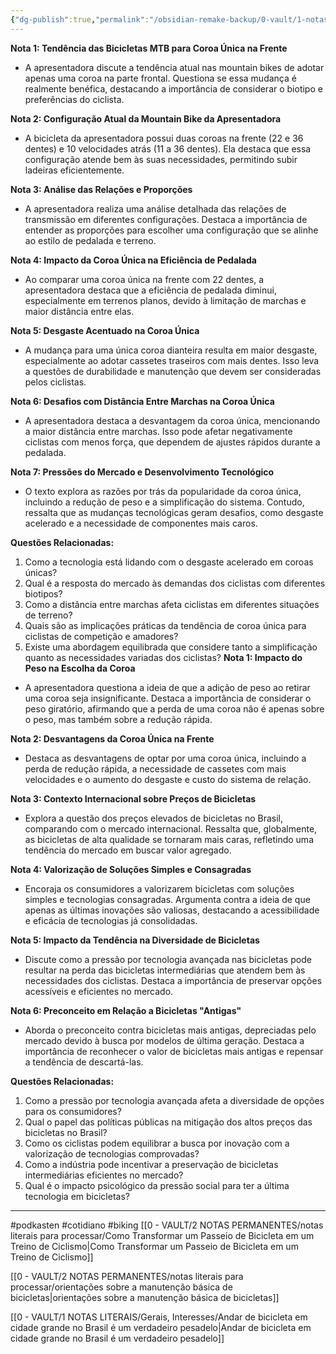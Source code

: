 ```yaml
---
{"dg-publish":true,"permalink":"/obsidian-remake-backup/0-vault/1-notas-literais/interesses-de-pesquisa/renata-falzoni-e-a-single/","tags":["podkasten","cotidiano","biking"],"dgHomeLink":true,"dgShowLocalGraph":true,"dgShowFileTree":true,"dgEnableSearch":true,"noteIcon":""}
---
```



**Nota 1: Tendência das Bicicletas MTB para Coroa Única na Frente**
- A apresentadora discute a tendência atual nas mountain bikes de adotar apenas uma coroa na parte frontal. Questiona se essa mudança é realmente benéfica, destacando a importância de considerar o biotipo e preferências do ciclista.

**Nota 2: Configuração Atual da Mountain Bike da Apresentadora**
- A bicicleta da apresentadora possui duas coroas na frente (22 e 36 dentes) e 10 velocidades atrás (11 a 36 dentes). Ela destaca que essa configuração atende bem às suas necessidades, permitindo subir ladeiras eficientemente.

**Nota 3: Análise das Relações e Proporções**
- A apresentadora realiza uma análise detalhada das relações de transmissão em diferentes configurações. Destaca a importância de entender as proporções para escolher uma configuração que se alinhe ao estilo de pedalada e terreno.

**Nota 4: Impacto da Coroa Única na Eficiência de Pedalada**
- Ao comparar uma coroa única na frente com 22 dentes, a apresentadora destaca que a eficiência de pedalada diminui, especialmente em terrenos planos, devido à limitação de marchas e maior distância entre elas.

**Nota 5: Desgaste Acentuado na Coroa Única**
- A mudança para uma única coroa dianteira resulta em maior desgaste, especialmente ao adotar cassetes traseiros com mais dentes. Isso leva a questões de durabilidade e manutenção que devem ser consideradas pelos ciclistas.

**Nota 6: Desafios com Distância Entre Marchas na Coroa Única**
- A apresentadora destaca a desvantagem da coroa única, mencionando a maior distância entre marchas. Isso pode afetar negativamente ciclistas com menos força, que dependem de ajustes rápidos durante a pedalada.

**Nota 7: Pressões do Mercado e Desenvolvimento Tecnológico**
- O texto explora as razões por trás da popularidade da coroa única, incluindo a redução de peso e a simplificação do sistema. Contudo, ressalta que as mudanças tecnológicas geram desafios, como desgaste acelerado e a necessidade de componentes mais caros.

**Questões Relacionadas:**
1. Como a tecnologia está lidando com o desgaste acelerado em coroas únicas?
2. Qual é a resposta do mercado às demandas dos ciclistas com diferentes biotipos?
3. Como a distância entre marchas afeta ciclistas em diferentes situações de terreno?
4. Quais são as implicações práticas da tendência de coroa única para ciclistas de competição e amadores?
5. Existe uma abordagem equilibrada que considere tanto a simplificação quanto as necessidades variadas dos ciclistas?
**Nota 1: Impacto do Peso na Escolha da Coroa**
- A apresentadora questiona a ideia de que a adição de peso ao retirar uma coroa seja insignificante. Destaca a importância de considerar o peso giratório, afirmando que a perda de uma coroa não é apenas sobre o peso, mas também sobre a redução rápida.

**Nota 2: Desvantagens da Coroa Única na Frente**
- Destaca as desvantagens de optar por uma coroa única, incluindo a perda de redução rápida, a necessidade de cassetes com mais velocidades e o aumento do desgaste e custo do sistema de relação.

**Nota 3: Contexto Internacional sobre Preços de Bicicletas**
- Explora a questão dos preços elevados de bicicletas no Brasil, comparando com o mercado internacional. Ressalta que, globalmente, as bicicletas de alta qualidade se tornaram mais caras, refletindo uma tendência do mercado em buscar valor agregado.

**Nota 4: Valorização de Soluções Simples e Consagradas**
- Encoraja os consumidores a valorizarem bicicletas com soluções simples e tecnologias consagradas. Argumenta contra a ideia de que apenas as últimas inovações são valiosas, destacando a acessibilidade e eficácia de tecnologias já consolidadas.

**Nota 5: Impacto da Tendência na Diversidade de Bicicletas**
- Discute como a pressão por tecnologia avançada nas bicicletas pode resultar na perda das bicicletas intermediárias que atendem bem às necessidades dos ciclistas. Destaca a importância de preservar opções acessíveis e eficientes no mercado.

**Nota 6: Preconceito em Relação a Bicicletas "Antigas"**
- Aborda o preconceito contra bicicletas mais antigas, depreciadas pelo mercado devido à busca por modelos de última geração. Destaca a importância de reconhecer o valor de bicicletas mais antigas e repensar a tendência de descartá-las.

**Questões Relacionadas:**
1. Como a pressão por tecnologia avançada afeta a diversidade de opções para os consumidores?
2. Qual o papel das políticas públicas na mitigação dos altos preços das bicicletas no Brasil?
3. Como os ciclistas podem equilibrar a busca por inovação com a valorização de tecnologias comprovadas?
4. Como a indústria pode incentivar a preservação de bicicletas intermediárias eficientes no mercado?
5. Qual é o impacto psicológico da pressão social para ter a última tecnologia em bicicletas?
---

#podkasten  #cotidiano #biking
[[0 - VAULT/2 NOTAS PERMANENTES/notas literais para processar/Como Transformar um Passeio de Bicicleta em um Treino de Ciclismo\|Como Transformar um Passeio de Bicicleta em um Treino de Ciclismo]]

[[0 - VAULT/2 NOTAS PERMANENTES/notas literais para processar/orientações sobre a manutenção básica de bicicletas\|orientações sobre a manutenção básica de bicicletas]]

[[0 - VAULT/1 NOTAS LITERAIS/Gerais, Interesses/Andar de bicicleta em cidade grande no Brasil é um verdadeiro pesadelo\|Andar de bicicleta em cidade grande no Brasil é um verdadeiro pesadelo]]